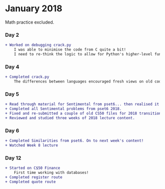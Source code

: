 # January 2018

Math practice excluded.

### Day 2
```diff
+ Worked on debugging crack.py
    I was able to minimise the code from C quite a bit!
    I need to re-think the logic to allow for Python's higher-level functionality.
```

### Day 4
```diff
+ Completed crack.py
    The differences between languages encouraged fresh views on old code
```

### Day 5
```diff
+ Read through material for Sentimental from pset6... then realised it was updated for 2018. D'oh!    
+ Completed all Sentimental problems from pset6 2018.
+ Fixed and re-submitted a couple of old CS50 files for 2018 transition.
+ Reviewed and studied three weeks of 2018 lecture content.
```

### Day 6
```diff
+ Completed Similarities from pset6. On to next week's content!
+ Watched Week 8 lecture
```

### Day 12
```diff
+ Started on C$50 Finance
    First time working with databases!
+ Completed register route
+ Completed quote route
```